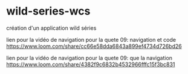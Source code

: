 # wild-series-wcs
création d'un application wild séries

lien pour la vidéo de navigation pour la quete 09: navigation et code
https://www.loom.com/share/cc66e58dda6843a899ef4734d726bd26


lien pour la vidéo de navigation pour la quete 09: que la navigation
https://www.loom.com/share/4382f9c6832b4532966fffc15f3bc831

